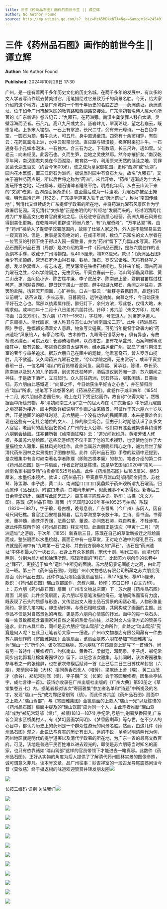 ```yaml
---
title: 三件《药州品石图》画作的前世今生 || 谭立辉
author: No Author Found
source: http://mp.weixin.qq.com/s?__biz=MzA5MDkxNTA4Ng==&amp;mid=2454916111&amp;idx=1&amp;sn=81e3b57d429f732f1e7afca3caa4b834&amp;chksm=87a3c46eb0d44d78d0825d382d393ea8147149c8389be9514ac76f2576174edd49a1bdd77a8f&poc_token=HJ_Do2ejHyO-wNZGG8Q1S8FdPgy1YBBEob-nUEme
---
```


# 三件《药州品石图》画作的前世今生 || 谭立辉

**Author:** No Author Found

**Published:** 2024年10月29日 17:30

广州，是一座有着两千多年历史文化的历史名城。在两千多年的发展中，有众多的文人学者写诗作赋去赞美过它，用笔描绘过它景致万千的风景名胜。今天，给大家介绍的这个地方，正是广州城内一个有千年历史的名胜古迹——药洲遗址。药洲遗址，位于如今广州市越秀区的教育路和西湖路交接处。广东清初著名诗人屈大均所著的《广东新语》卷五记云：“九曜石，在药洲旁。南汉主䶮使罪人移自太湖，灵壁浮海而至者。石凡九，高八九尺或丈余。嵌岩峍兀，翠润玲珑，望之若崩云，既堕复屹。上多宋人铭刻。一石上有掌迹，长尺二寸，旁有朱元璋诗。一石白色中空，一圆石为顶，若牛头大，可五尺，身中直通至顶。四旁有十余窦相穿，有刻云：花药氤氲海上洲，水中云影带沙流。直应路与银潢接，槎客时来犯斗牛。一石通身有小孔如水泡沫。一石独大。合三石为之。下有数萌，长三尺许，瑳如雪。父老云：向未经见，此客石也。久而生笋，岂地之灵使然耶。然今亦摧折矣。”南汉乾亨年间，南汉国君刘䶮在今西湖路、教育路一带，利用原来天然的低洼之地，罚罪民凿长湖五百丈（约合今1600米），使之成为皇家御花园，史称“西湖”或“仙湖”。园内花木繁盛，置三江奇石为洲屿。据说当时园中有奇石九块，故名“九曜石”，又由于遍种芍药点缀，所以后世将之称为“药洲”。宋代开始，“药州”逐渐成为士大夫游玩怀古之地，泛舟觞咏，题石镌碑者踵继不绝。明成化年间，从白云山流下来的“文溪”改道，西湖湖面逐渐淤积，直至最后成为一片洼地，九曜石亦被泥土掩埋。明代嘉靖元年（1522），广东提学道署入驻于此“药洲遗址”，称为“南国传经地”；到清代又继续成为广东提督学政署的所在地，并将药洲九曜石风景区作为学政署后花园。可见清代“文宗地”正是由明代的“传经地”发展而来的。经过明清两代成为广东最高文化教育官府重地之后，历经驻守官员悉心经营，药洲九曜石风景也得到美化更新。在乾隆年间更辟设“药洲八景”，有“九曜奇峰”、“万竿丛翠”等。由于“药州”被纳入了提督学政署范围内，故除了仕宦人家之外，外人是不能轻易进去一窥真容的。但是，世事是没有绝对的，在咸丰年间，数位广东知名的文人学者在一位官员的引领下终于得以入园一探胜景，并为“药州”留下了几幅山水写真。药州品石图药州品石图（局部）是次介绍的第一件《药州品石图》，是苏六朋创作的设色绢本手卷，收藏于广州博物馆。纵40.5厘米，横193厘米。款识：《药洲品石图》余少有米颠癖，常选石罗浮山得石楼、铁桥、瑶石、罗汉岩诸胜。志将有终写之想，爰以俗累缠人，有志未遂，而梦寐常在铁桥石楼间也。及往来羊城，闻古药洲九曜石之胜，奈以学院隔之，无由赏玩。甲寅立春前一日，瑞山驾部偕吴鼎熙、黄二山茂才、金问鱼小尹、陈古樵孝廉、李子虎茂才、陈南洲上舍，暨嗣君笛樵过枕琴庐，邀同迎春游剧。即日饮于禺山一邱馆，醉中拟游九曜石，余闻之神往矣，遂罢酌赴院，彷若天开图画，心旷神怡，口占一联云：“新簃寻春携旧侣，品题扫石认前朝”。话茶议碟，少长忘形，日暮鸦归，远钟送响矣。向慕之怀，今日始获生平好石之心也。驾部以纨素属作图，醉归灯下，余兴方浓，写此卷，仅得大略，未暇求似。咸丰四年十二月十八日弟苏六朋并识。钤印：苏六朋（朱文方印）、枕琴书画（白文方印）。苏六朋（1791—1862），字枕琴，号怎道人，别署罗浮道人。广东顺德人。清代画家，世人称其与苏仁山为“岭南画坛二苏”。此件《药洲品石图》手卷，整幅都充满着文人意趣，物象写实逼真。可见当年提督学政署内的“药洲遗址”风景怡人，有亭台楼阁，古木修竹，九曜奇石错落分布，俱有异态，有曲桥流水绕石，可供近观；长廊倚墙勒碑，以资稽古，更有花草盆景、石案陶礅等点缀其中，极有逸致。那些奇石源自太湖等地，经水路运至广州，彰显了当时南汉王室的奢华与审美追求。据苏六朋自己在画中的题跋，他素喜奇石，曾入罗浮山揽胜，几不欲返。又久闻药洲九曜石之胜，“奈以学院之隔，无由赏玩”，咸丰甲寅立春前一日，一位名叫“瑞山”的官员带着金问鱼、吴鼎熙、黄承谷、陈璞、李长荣、陈南洲以及别人的儿子笛樵，到访苏氏枕琴庐，酒后提议到药洲一游，苏六朋闻之神往，于是放下酒杯，立马起行。众人前往药洲，玩石怀古，啜茗闲话，日暮始归。苏六朋由此感慨道：“向慕之怀，今日始获生平好古之心也”，并在醉归后应“瑞山”所求，提笔写下此卷著名的《药洲品石图》。此卷作于咸丰四年（1854)十二月, 苏六朋自称游园归来，晚上在灯下凭记忆而作，故自称“仅得大略”。然根据画中所绘景物，与“清初岭南三大家”之一的屈大均在《广东新语》中所述九曜园之境况甚为接近。画中题款详细说明了作画之由来情景，可证作于苏六朋六十岁以后，正是他画艺的巅峰时期。苏六朋是一个没有功名的民间画师，本来是很难会出现在这些有一定社会地位的文人、士绅的聚会场合。但由于此时期他认识了众多文人官宦，老画师的高超画艺惊动了广州的士人公卿，他们每有胜会雅集也喜约请苏六朋到会绘画。汪兆镛所著《岭南画征略》云：“道光间张维屏，黄培芳诸人修褉，多属苏六朋绘图。”这些交游经历不仅丰富了他的艺术视野，也促使他创作了大量描绘文人雅集、园林风光的佳作。此件当属苏六朋晚年精心之作，诚为后世了解清代药州园林之实景提供了图像参照。此件《药州品石图》手卷的跋语中还提到，是次雅集中有当时岭南著名学者陈璞（即陈古樵孝廉）的参加。笔者介绍的第二件《药州品石图》是一件扇面，作者正好就是陈璞。这是华艺国际2020年“南风——岭南名家书画专场”拍卖会10525号拍品。此件《药州品石图》纵18.5厘米，横53厘米，水墨纸本镜片。款识：《药州品石》甲寅嘉平月瑞山驾部招同金问漁、苏枕琴、陈孟卿、李子虎、黄二山、南洲姪口口口口吴鼎熙于药州观所谓九石曜焉。归而属作《品石图》，时盗口未清，口城尚未解严，似此雅事不可多得也。新春后三日余草堂初迁，涤研写此即乞正之。禺东樵子陈璞并识。钤印：古樵（朱文方印）。陈璞《药州品石图》扇面（华艺国际2020年春拍10525号拍品）陈璞（1820—1887），字子瑜，号古樵，晚号息翁，广东番禺（今广州）赤冈人，因自号尺冈归樵。曾官江西安福县知县，后为学海堂学长数十年。工诗、善书画。书得米、董神髓，画苍浑秀润，法黄公望、董源，亦间效石涛，殊自矜重，不轻涉笔。据此件陈璞所作的《药州品石图》释文可知，此画扇正是该次（甲寅十二月）“药洲遗址”之游后，于次年（1855）新春后三日，陈璞在自己的草堂新搬迁之际绘画而成。整张扇面以水墨绘就，画面正中有一座草堂，正对屹立池中的穿孔巨石，或许就是药洲中有“九曜第一石”之称、并由翁方纲命名的“拜石”。该石是“药洲遗址”中体积最大的一块石头，石身上有众多题刻，宋代十则，明代三则，而清代的两则，分别为翁方纲和徐琪所题。陈璞所画的“拜石”，比起苏六朋创作的长卷中之“拜石”，更接近于如今“遗址”中所见的面貌。苏六朋记景记画能力之高，由此可见一斑。第三件《药州品石图》，则是广州市文物总店有限公司所藏之苏六朋金笺扇面《药州品石图》。此件作品为淡色金笺扇面镜片，纵17.5厘米，横51.5厘米，款识：《药州品石图》瑞山驾部属作，怎叔六朋。钤印：苏口口印（白文方印）。上：苏六朋《药州品石图》扇面（广州市文物总店藏）下：苏六朋《药州品石图》扇面（局部）此件金笺扇面，苏六朋以写意笔法描绘奇石，笔触简练而富有力度，既表现了石头的质感与形态，又传达出文人雅士品石赏景的闲适心境。人物形象虽简约，寥寥几笔勾勒，却生动传神，与奇石相映成趣，共同构成了画面的主题。此作品不仅是对自然景色的再现，更是苏六朋内心情感的抒发。画中的每一块石头、每一处景致都蕴含着画家对自然之美的热爱与向往，以及对文人生活方式的赞美与追求。此作未具年款，同样是苏六朋应“瑞山驾部”之命所作。此处之“瑞山驾部”究竟是何人呢？在此且让笔者给大家一一细说。广州市文物总店有限公司藏有一件由苏六朋创作的《寄园雅集图》金笺扇面，该扇面是苏六朋在参加“寄园雅集”后为“瑞山一兄”所作的。该次寄园觞咏，苏六朋除了在该扇面上题写了一首诗外，尚有另一首诗作《展修褉日，约张南山、黄香石、梁献廷、邓荫泉、李子虎、郑纪常同步出北郭看红棉集寄园纵饮》留下，以纪念该次雅集。与此同时，该次寄园雅集参与者之一的张维屏，也在该次修褉后赋诗一首《上巳后二日三日苏枕琴封翁（六朋）、邓荫泉中翰（大林）招同黄香石舍人（培芳）、梁献廷上舍（琛）、黄二山茂才（承谷）、郑纪常别驾（绩）、李子黼广文（长荣）会于寄园展修褉，因集兰亭帖字，成七言律一首》。该诗亦收录在广州出版社出版的《广州大典》第93册之《草堂集卷五·七》内。据笔者核对该次“寄园雅集”参加者名单和“诗题”中所提及的名字，发现“瑞山一兄”或为郑纪常别驾（绩）。而此件苏六朋《药州品石图》扇面中之上款人“瑞山驾部”，与《寄园雅集图》金笺扇面的上款人“瑞山一兄”以及陈璞的《药州品石图》扇面中提及的“瑞山驾部”应为同一个人，由此笔者推断“瑞山驾部”或为“郑纪常驾部（绩）”。郑绩(1813—1874),字纪常,号戆士,别署梦香园叟,广东新会双水区桥美村人。有《梦幻居画学简明》、《梦香园剩草》等存世。在不少人的心目中，都认为历史上的药州是一个群众性游玩的风景名胜。然而，由这几件《药州品石图》观之，此说法与真实的历史有出入。远的不说，单单以明清两代为例，药州地区就是明代的提学道署以及清代学政署的所在地，为广东一省的最高文教官府。可见，该地是普通平民百姓难以进去观光的，即使是苏六朋等当时知名的画家，也只有依靠诸如“瑞山驾部”这样的官员带领下才能进去一睹真容。此数件《药州品石图》，正好从实物的角度为后人提供了了解清代药州园林实景的图像参照，诚可谓意义非凡。读本号文章，品广州往事：妙吉祥室的一段古龙导尾震撼闲话今昔（莫依慈）终于揾返根的味道欢迎赞赏并转发朋友圈![](https://mmbiz.qpic.cn/mmbiz_jpg/PJWG74pLsMayvR1AyLpp1OwsWXJhmAMu6hEnyJ4hyVxh2jeFxNGwngJfdXCj1cuXFPwvvJjPH1NhDydQF15CRA/640?wx_fmt=jpeg)

![](https://mmbiz.qpic.cn/mmbiz_jpg/PJWG74pLsMa8HHjFqibOCLLbzIRhlohrmic2KSgtibDGKTUP6KHriaqmLxmvwXXiaDVxJ9ibJVHdsYY2QHIa1eq0iaAog/640?from=appmsg)

长按二维码 识别 关注我们![](https://mmbiz.qpic.cn/mmbiz_png/Ljib4So7yuWiaZPLRhtXcus96pZugia5MvJHwIicnSBrBnwibz52ZUZ9yhtyTbxhvkiaQvxGgiaRrzqWzNA9hj3alkvrA/640?wx_fmt=png&from=appmsg)

![](https://mmbiz.qpic.cn/mmbiz_jpg/PJWG74pLsMa8HHjFqibOCLLbzIRhlohrmtTF9sy53ROrEbViaHPPNg0Kvt5l0PBXWGuO886pVW7p5fqicNwIt7bTg/640?from=appmsg)

![](https://mmbiz.qpic.cn/mmbiz_png/Ljib4So7yuWiaZPLRhtXcus96pZugia5MvJHwIicnSBrBnwibz52ZUZ9yhtyTbxhvkiaQvxGgiaRrzqWzNA9hj3alkvrA/640?wx_fmt=png&from=appmsg)

![](https://mmbiz.qpic.cn/mmbiz_jpg/PJWG74pLsMa8HHjFqibOCLLbzIRhlohrm5AibklTMwYE8rthppUFLFsN1ichhcdJ5y7FqvrlQ17g3clWpQKbQiaAicQ/640?from=appmsg)

![](https://mmbiz.qpic.cn/mmbiz_jpg/PJWG74pLsMa8HHjFqibOCLLbzIRhlohrmrib1YicuvVaUQqUOibEofUBdI9Diczh1WJEYduDOXeXKb5C4H9GM908ODg/640?from=appmsg)

![](https://mmbiz.qpic.cn/mmbiz_jpg/PJWG74pLsMa8HHjFqibOCLLbzIRhlohrm8IahcUvYiaPMEWHUnPdlONnickibnibvfxz36iaQagteib9kuFqic2AbyvqNg/640?from=appmsg)

![](https://mmbiz.qpic.cn/mmbiz_jpg/PJWG74pLsMa8HHjFqibOCLLbzIRhlohrm4zejQSKKxdFmPfkpJAjon1n2Dqpk5oZXbr3Pf7LBtXRPatbRob1qVA/640?from=appmsg)

![](https://mmbiz.qpic.cn/mmbiz_jpg/PJWG74pLsMa8HHjFqibOCLLbzIRhlohrm7GVlZcNRMCZWRkny1SugpiaEVyicvTmD9RCLdEft4GXwMoAA1EQ9CaTA/640?from=appmsg)

![](https://mmbiz.qpic.cn/mmbiz_gif/Ljib4So7yuWg519RhGx8jMLBbx0Uic6xrjw31DA6mkgDXPcf6myxB4aYp9I6dLeYhdicicCdeYo9jibqo7WMicApW92Q/640?wx_fmt=gif&from=appmsg)

![](https://mmbiz.qpic.cn/mmbiz_gif/PJWG74pLsMYf2b50xFTbTsibmjv5gNVOxZegUj8mrKtpuzCpBAYnQw9duHfIcNnUzicicnGUSv4EWPSTRAPvV9g3w/640?wx_fmt=gif&tp=webp&wxfrom=5&wx_lazy=1)

![](https://mmbiz.qpic.cn/mmbiz_png/PJWG74pLsMZzcCibzGRozVicbv6KUO3bDflt3UMsjAN5Umg3vXlzRF7UL0DXPumAh8OUYEVujD3a3oBEbTtUzAnQ/640?wx_fmt=png&from=appmsg)

![](https://mmbiz.qpic.cn/mmbiz_gif/fgnkxfGnnkS1Lbic0T0Bgibp0J1vhQJ7rCaUWCiccY1he4tZib7iaUCqhy7pzH0y3u4FVQN7whcwrajK9jicg3BgjF1Q/640?wx_fmt=gif&tp=webp&wxfrom=5&wx_lazy=1)

![](https://mmbiz.qpic.cn/mmbiz_jpg/PJWG74pLsMaozLudXOzRblBbJLge0Cicrs08tBnq19cGoN0iacXkFnwOiaiaricDicxGzQZsSSZJMHYB9G7FUAlqCzvw/640?tp=webp&wxfrom=5&wx_lazy=1&wx_co=1&wx_fmt=other)



